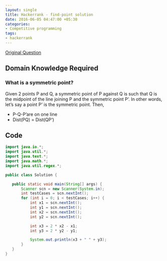 ```yaml
---
layout: single
title: Hackerrank - find-point solution
date: 2016-06-05 04:47:00 +05:30
categories:
- Competitive programming
tags:
- hackerrank
---
```

[Original Question][question]

## Domain Knowledge Required
### What is a symmetric point?
Given 2 points P and Q, a symmetric point of P against Q is such that Q is the midpoint of the line joining P and the symmetric point P’.
In other words, let’s say a point P’ is the symmetric point. Then,
 - P-Q-P’are on one line
 - Dist(PQ) = Dist(QP’)

## Code
 ```java
 import java.io.*;
import java.util.*;
import java.text.*;
import java.math.*;
import java.util.regex.*;

public class Solution {

    public static void main(String[] args) {
        Scanner scn = new Scanner(System.in);
        int testCases = scn.nextInt();
        for (int i = 0; i < testCases; i++) {
            int x1 = scn.nextInt();
            int y1 = scn.nextInt();
            int x2 = scn.nextInt();
            int y2 = scn.nextInt();

            int x3 = 2 * x2 - x1;
            int y3 = 2 * y2 - y1;

            System.out.println(x3 + " " + y3);
        }
    }
 }
 ```

[question]: https://www.hackerrank.com/challenges/find-point